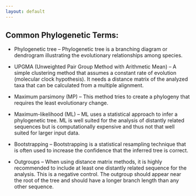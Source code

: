 ```yaml
---
layout: default
---
```

## Common Phylogenetic Terms:

* Phylogenetic tree – Phylogenetic tree is a branching diagram or dendrogram illustrating the evolutionary relationships among species.

* UPGMA (Unweighted Pair Group Method with Arithmetic Mean) – A simple clustering method that assumes a constant rate of evolution (molecular clock hypothesis). It needs a distance matrix of the analyzed taxa that can be calculated from a multiple alignment.

* Maximum parsimony (MP) – This method tries to create a phylogeny that requires the least evolutionary change.

* Maximum-likelihood (ML) – ML uses a statistical approach to infer a phylogenetic tree. ML is well suited for the analysis of distantly related sequences but is computationally expensive and thus not that well suited for larger input data.

* Bootstrapping – Bootstrapping is a statistical resampling technique that is often used to increase the confidence that the inferred tree is correct.

* Outgroups – When using distance matrix methods, it is highly recommended to include at least one distantly related sequence for the analysis. This is a negative control. The outgroup should appear near the root of the tree and should have a longer branch length than any other sequence.
